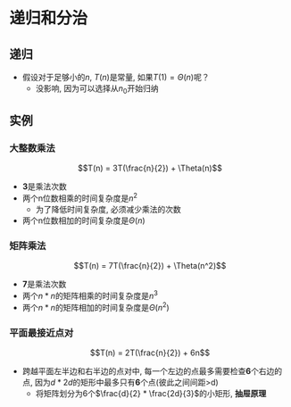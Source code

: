 # 递归和分治

## 递归
- 假设对于足够小的$n$, $T(n)$是常量, 如果$T(1) = \Theta(n)$呢？
  - 没影响, 因为可以选择从$n_0$开始归纳

## 实例
### 大整数乘法
$$T(n) = 3T(\frac{n}{2}) + \Theta(n)$$
- **3**是乘法次数
- 两个n位数相乘的时间复杂度是$n^2$
  - 为了降低时间复杂度, 必须减少乘法的次数
- 两个n位数相加的时间复杂度是$\Theta(n)$
### 矩阵乘法
$$T(n) = 7T(\frac{n}{2}) + \Theta(n^2)$$
- **7**是乘法次数
- 两个$n*n$的矩阵相乘的时间复杂度是$n^3$
- 两个$n*n$的矩阵相加的时间复杂度是$\Theta(n^2)$

### 平面最接近点对
$$T(n) = 2T(\frac{n}{2}) + 6n$$
- 跨越平面左半边和右半边的点对中, 每一个左边的点最多需要检查**6**个右边的点, 因为$d*2d$的矩形中最多只有**6**个点(彼此之间间距>d)
  - 将矩阵划分为6个$\frac{d}{2} * \frac{2d}{3}$的小矩形, **抽屉原理**